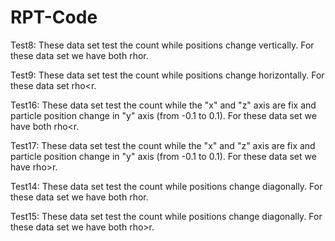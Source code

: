 # RPT-Code

Test8:
These data set test the count while positions change vertically.
For these data set we have both rho<r and rho>r.

Test9:
These data set test the count while positions change horizontally.
For these data set rho<r.

Test16:
These data set test the count while the "x" and "z" axis are fix and particle position change in "y" axis (from -0.1 to 0.1).
For these data set we have both rho<r.


Test17:
These data set test the count while the "x" and "z" axis are fix and particle position change in "y" axis (from -0.1 to 0.1).
For these data set we have rho>r.

Test14:
These data set test the count while positions change diagonally.
For these data set we have both rho<r and rho>r.

Test15:
These data set test the count while positions change diagonally.
For these data set we have both rho>r.
